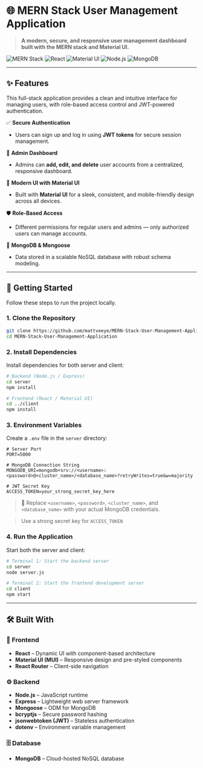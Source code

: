 
# 🌐 MERN Stack User Management Application

> **A modern, secure, and responsive user management dashboard built with the MERN stack and Material UI.**

![MERN Stack](https://img.shields.io/badge/MERN-Stack-blue?logo=mongodb&logoColor=white&color=1e40af)
![React](https://img.shields.io/badge/React-v18-green?logo=react&logoColor=white)
![Material UI](https://img.shields.io/badge/Material--UI-%231976D2?logo=mui&logoColor=white)
![Node.js](https://img.shields.io/badge/Node.js-%2368A063?logo=node.js&logoColor=white)
![MongoDB](https://img.shields.io/badge/MongoDB-%2347A248?logo=mongodb&logoColor=white)

---

## ✨ Features

This full-stack application provides a clean and intuitive interface for managing users, with role-based access control and JWT-powered authentication.

✅ **Secure Authentication**  
- Users can sign up and log in using **JWT tokens** for secure session management.

🔐 **Admin Dashboard**  
- Admins can **add, edit, and delete** user accounts from a centralized, responsive dashboard.

🎨 **Modern UI with Material UI**  
- Built with **Material UI** for a sleek, consistent, and mobile-friendly design across all devices.

🛡️ **Role-Based Access**  
- Different permissions for regular users and admins — only authorized users can manage accounts.

💾 **MongoDB & Mongoose**  
- Data stored in a scalable NoSQL database with robust schema modeling.

---

## 🚀 Getting Started

Follow these steps to run the project locally.

### 1. Clone the Repository

```bash
git clone https://github.com/mattveeye/MERN-Stack-User-Management-Application
cd MERN-Stack-User-Management-Application
```

### 2. Install Dependencies

Install dependencies for both server and client:

```bash
# Backend (Node.js / Express)
cd server
npm install

# Frontend (React / Material UI)
cd ../client
npm install
```

### 3. Environment Variables

Create a `.env` file in the `server` directory:

```env
# Server Port
PORT=5000

# MongoDB Connection String
MONGODB_URI=mongodb+srv://<username>:<password>@<cluster_name>/<database_name>?retryWrites=true&w=majority

# JWT Secret Key
ACCESS_TOKEN=your_strong_secret_key_here
```

> 🔐 Replace `<username>`, `<password>`, `<cluster_name>`, and `<database_name>` with your actual MongoDB credentials.  

> Use a strong secret key for `ACCESS_TOKEN` 

### 4. Run the Application

Start both the server and client:

```bash
# Terminal 1: Start the backend server
cd server
node server.js
```

```bash
# Terminal 2: Start the frontend development server
cd client
npm start
```


---

## 🛠️ Built With

### 🎨 Frontend
- **React** – Dynamic UI with component-based architecture
- **Material UI (MUI)** – Responsive design and pre-styled components
- **React Router** – Client-side navigation

### ⚙️ Backend
- **Node.js** – JavaScript runtime
- **Express** – Lightweight web server framework
- **Mongoose** – ODM for MongoDB
- **bcryptjs** – Secure password hashing
- **jsonwebtoken (JWT)** – Stateless authentication
- **dotenv** – Environment variable management

### 🗄️ Database
- **MongoDB** – Cloud-hosted NoSQL database

